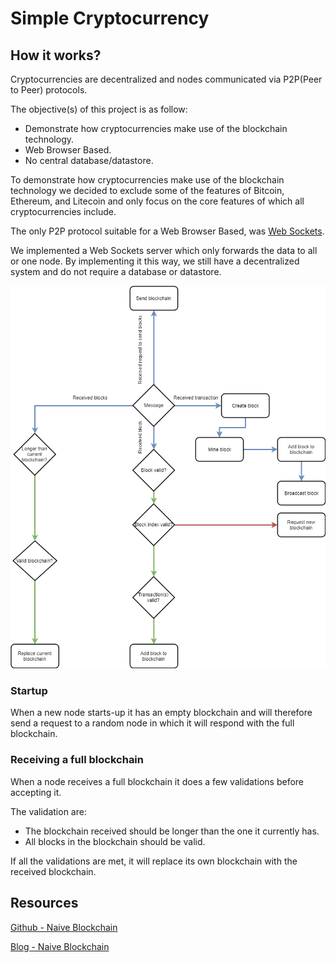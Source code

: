 # Simple Cryptocurrency

## How it works?

Cryptocurrencies are decentralized and nodes communicated via P2P(Peer to Peer) protocols.

The objective(s) of this project is as follow:

* Demonstrate how cryptocurrencies make use of the blockchain technology.
* Web Browser Based.
* No central database/datastore.

To demonstrate how cryptocurrencies make use of the blockchain technology we decided to exclude some of the features of Bitcoin, Ethereum, and Litecoin and only focus on the core features of which all cryptocurrencies include.

The only P2P protocol suitable for a Web Browser Based, was [Web Sockets](https://developer.mozilla.org/en-US/docs/Web/API/WebSockets_API). 

We implemented a Web Sockets server which only forwards the data to all or one node. By implementing it this way, we still have a decentralized system and do not require a database or datastore.

![](https://github.com/barend-erasmus/simple-cryptocurrency/raw/master/images/diagram.png)

### Startup

When a new node starts-up it has an empty blockchain and will therefore send a request to a random node in which it will respond with the full blockchain.

### Receiving a full blockchain

When a node receives a full blockchain it does a few validations before accepting it.

The validation are:

* The blockchain received should be longer than the one it currently has.
* All blocks in the blockchain should be valid.

If all the validations are met, it will replace its own blockchain with the received blockchain.

## Resources

[Github - Naive Blockchain](https://github.com/lhartikk/naivechain)

[Blog - Naive Blockchain](https://medium.com/@lhartikk/a-blockchain-in-200-lines-of-code-963cc1cc0e54)